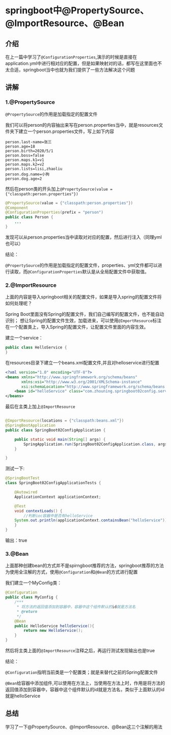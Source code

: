 # springboot中@PropertySource、@ImportResource、@Bean

## 介绍

在上一篇中学习了`@ConfigurationProperties`,演示的时候是直接在application.yml中进行相对应的配置，但是如果映射对的话，都写在这里面也不太合适，springboot当中也就为我们提供了一些方法解决这个问题

## 讲解

### 1.@PropertySource

`@PropertySource`的作用是加载指定的配置文件

我们可以将person的内容抽出来写在person.properties当中，就是resources文件夹下建立一个person.properties文件，写上如下内容

```properties
person.last-name=张三
person.age=18
person.birth=2020/5/1
person.boss=false
person.maps.k1=v1
person.maps.k2=v2
person.lists=lisi,zhaoliu
person.dog.name=小狗
person.dog.age=2
```

然后在person类的开头加上`@PropertySource(value = {"classpath:person.properties"})`

```java
@PropertySource(value = {"classpath:person.properties"})
@Component
@ConfigurationProperties(prefix = "person")
public class Person {
    ...
}
```

发现可以从person.properties当中读取对对应的配置，然后进行注入（同理yml也可以）

结论：

`@PropertySource`的作用是加载指定的配置文件，properties、yml文件都可以进行读取，而`@ConfigurationProperties`默认是从全局配置文件中获取值。

### 2.@ImportResource

上面的内容是导入springboot相关的配置文件，如果是导入spring的配置文件将如何处理呢？

Spring Boot里面没有Spring的配置文件，我们自己编写的配置文件，也不能自动识别； 想让Spring的配置文件生效，加载进来，可以使用`@ImportResource`标注在一个配置类上，导入Spring的配置文件，让配置文件里面的内容生效。

建立一个service：

```java
public class HelloService {
}
```

在resources目录下建立一个beans.xml配置文件,并且对helloservice进行配置

```xml
<?xml version="1.0" encoding="UTF-8"?>
<beans xmlns="http://www.springframework.org/schema/beans"
       xmlns:xsi="http://www.w3.org/2001/XMLSchema-instance"
       xsi:schemaLocation="http://www.springframework.org/schema/beans http://www.springframework.org/schema/beans/spring-beans.xsd">
    <bean id="helloService" class="com.zhouning.springboot02config.service.HelloService"></bean>
</beans>
```

最后在主类上加上`@ImportResource`

```java

@ImportResource(locations = {"classpath:beans.xml"})
@SpringBootApplication
public class SpringBoot02ConfigApplication {

    public static void main(String[] args) {
        SpringApplication.run(SpringBoot02ConfigApplication.class, args);
    }

}
```

测试一下:

```java
@SpringBootTest
class SpringBoot02ConfigApplicationTests {

    @Autowired
    ApplicationContext applicationContext;

    @Test
    void contextLoads() {
        //判断ioc容器中是否有helloService
    System.out.println(applicationContext.containsBean("helloService"));
    }
}

```

输出：true

### 3.@Bean

上面那种创建bean的方式并不是spirngboot推荐的方法，springboot推荐的方法为使用全注解的方式，使用`@Configuration`和`@Bean`的方式进行配置

我们建立一个MyConfig类：

```java
@Configuration
public class MyConfig {
    /***
     * 将方法的返回值添加到容器中，容器中这个组件默认的id就是方法名
     * @return
     */
    @Bean
    public HelloService helloService(){
        return new HelloService();
    }
}
```

然后将主类上面的`@ImportResource`注释之后，再运行测试发现输出也是true

结论：

`@Configuration`指明当前类是一个配置类；就是来替代之前的Spring配置文件

`@Bean`给容器中添加组件,可以使用在方法上，当使用在方法上时，作用是将方法的返回值添加到容器中，容器中这个组件默认的id就是方法名，类似于上面默认的id就是helloService



## 总结

学习了一下@PropertySource、@ImportResource、@Bean这三个注解的用法